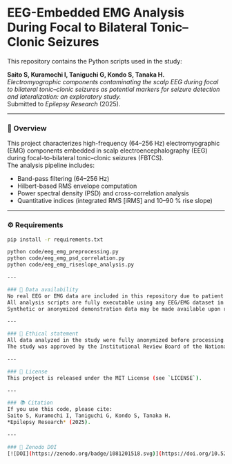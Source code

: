 # EEG-Embedded EMG Analysis During Focal to Bilateral Tonic–Clonic Seizures

This repository contains the Python scripts used in the study:

**Saito S, Kuramochi I, Taniguchi G, Kondo S, Tanaka H.**  
*Electromyographic components contaminating the scalp EEG during focal to bilateral tonic–clonic seizures as potential markers for seizure detection and lateralization: an exploratory study.*  
Submitted to *Epilepsy Research* (2025).

---

### 🧠 Overview
This project characterizes high-frequency (64–256 Hz) electromyographic (EMG) components embedded in scalp electroencephalography (EEG) during focal-to-bilateral tonic–clonic seizures (FBTCS).  
The analysis pipeline includes:
- Band-pass filtering (64–256 Hz)  
- Hilbert-based RMS envelope computation  
- Power spectral density (PSD) and cross-correlation analysis  
- Quantitative indices (integrated RMS [iRMS] and 10–90 % rise slope)

---

### ⚙️ Requirements
```bash
pip install -r requirements.txt

python code/eeg_emg_preprocessing.py
python code/eeg_emg_psd_correlation.py
python code/eeg_emg_riseslope_analysis.py

---

### 📂 Data availability
No real EEG or EMG data are included in this repository due to patient confidentiality.  
All analysis scripts are fully executable using any EEG/EMG dataset in CSV or EDF format that follows the same channel structure and sampling frequency described in the manuscript.  
Synthetic or anonymized demonstration data may be made available upon reasonable request.

---

### 🧾 Ethical statement
All data analyzed in the study were fully anonymized before processing.  
The study was approved by the Institutional Review Board of the National Center of Neurology and Psychiatry (NCNP, approval A2025-037).

---

### 📜 License
This project is released under the MIT License (see `LICENSE`).

---

### 📚 Citation
If you use this code, please cite:  
Saito S, Kuramochi I, Taniguchi G, Kondo S, Tanaka H.  
*Epilepsy Research* (2025).

---

### 📘 Zenodo DOI
[![DOI](https://zenodo.org/badge/1081201518.svg)](https://doi.org/10.5281/zenodo.17421105)

